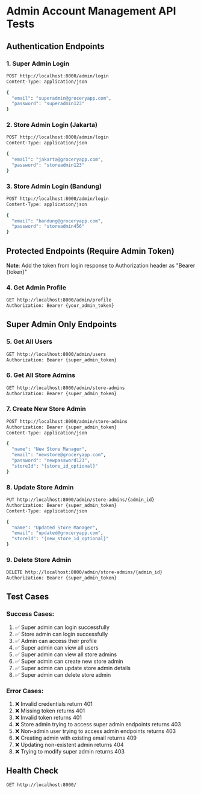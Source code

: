 # Admin Account Management API Tests

## Authentication Endpoints

### 1. Super Admin Login

```bash
POST http://localhost:8000/admin/login
Content-Type: application/json

{
  "email": "superadmin@groceryapp.com",
  "password": "superadmin123"
}
```

### 2. Store Admin Login (Jakarta)

```bash
POST http://localhost:8000/admin/login
Content-Type: application/json

{
  "email": "jakarta@groceryapp.com",
  "password": "storeadmin123"
}
```

### 3. Store Admin Login (Bandung)

```bash
POST http://localhost:8000/admin/login
Content-Type: application/json

{
  "email": "bandung@groceryapp.com",
  "password": "storeadmin456"
}
```

## Protected Endpoints (Require Admin Token)

**Note**: Add the token from login response to Authorization header as "Bearer {token}"

### 4. Get Admin Profile

```bash
GET http://localhost:8000/admin/profile
Authorization: Bearer {your_admin_token}
```

## Super Admin Only Endpoints

### 5. Get All Users

```bash
GET http://localhost:8000/admin/users
Authorization: Bearer {super_admin_token}
```

### 6. Get All Store Admins

```bash
GET http://localhost:8000/admin/store-admins
Authorization: Bearer {super_admin_token}
```

### 7. Create New Store Admin

```bash
POST http://localhost:8000/admin/store-admins
Authorization: Bearer {super_admin_token}
Content-Type: application/json

{
  "name": "New Store Manager",
  "email": "newstore@groceryapp.com",
  "password": "newpassword123",
  "storeId": "{store_id_optional}"
}
```

### 8. Update Store Admin

```bash
PUT http://localhost:8000/admin/store-admins/{admin_id}
Authorization: Bearer {super_admin_token}
Content-Type: application/json

{
  "name": "Updated Store Manager",
  "email": "updated@groceryapp.com",
  "storeId": "{new_store_id_optional}"
}
```

### 9. Delete Store Admin

```bash
DELETE http://localhost:8000/admin/store-admins/{admin_id}
Authorization: Bearer {super_admin_token}
```

## Test Cases

### Success Cases:

1. ✅ Super admin can login successfully
2. ✅ Store admin can login successfully
3. ✅ Admin can access their profile
4. ✅ Super admin can view all users
5. ✅ Super admin can view all store admins
6. ✅ Super admin can create new store admin
7. ✅ Super admin can update store admin details
8. ✅ Super admin can delete store admin

### Error Cases:

1. ❌ Invalid credentials return 401
2. ❌ Missing token returns 401
3. ❌ Invalid token returns 401
4. ❌ Store admin trying to access super admin endpoints returns 403
5. ❌ Non-admin user trying to access admin endpoints returns 403
6. ❌ Creating admin with existing email returns 409
7. ❌ Updating non-existent admin returns 404
8. ❌ Trying to modify super admin returns 403

## Health Check

```bash
GET http://localhost:8000/
```
